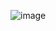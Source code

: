 ![image](https://user-images.githubusercontent.com/46470547/147867415-7ac9de72-8b4f-469f-b8fe-2c754d07e89a.png)
